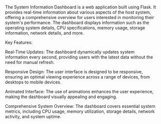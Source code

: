 The System Information Dashboard is a web application built using Flask. It provides real-time information about various aspects of the host system, offering a comprehensive overview for users interested in monitoring their system's performance. The dashboard displays information such as the operating system details, CPU specifications, memory usage, storage information, network details, and more.

Key Features:

Real-Time Updates: The dashboard dynamically updates system information every second, providing users with the latest data without the need for manual refresh.

Responsive Design: The user interface is designed to be responsive, ensuring an optimal viewing experience across a range of devices, from desktops to mobile devices.

Animated Interface: The use of animations enhances the user experience, making the dashboard visually appealing and engaging.

Comprehensive System Overview: The dashboard covers essential system metrics, including CPU usage, memory utilization, storage details, network activity, and system uptime.
